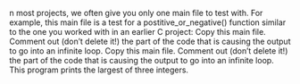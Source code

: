 n most projects, we often give you only one main file to test with. For example, this main file is a test for a postitive_or_negative() function similar to the one you worked with in an earlier C project:
Copy this main file. Comment out (don’t delete it!) the part of the code that is causing the output to go into an infinite loop.
Copy this main file. Comment out (don’t delete it!) the part of the code that is causing the output to go into an infinite loop.
This program prints the largest of three integers.
